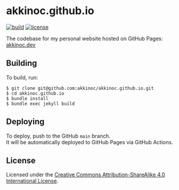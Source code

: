 # akkinoc.github.io

[![build][build badge]][build]
[![license][license badge]][license]

[build badge]: https://github.com/akkinoc/akkinoc.github.io/actions/workflows/build.yml/badge.svg
[build]: https://github.com/akkinoc/akkinoc.github.io/actions/workflows/build.yml
[license badge]: https://img.shields.io/badge/license-CC%20BY--SA-blue
[license]: LICENSE.txt

The codebase for my personal website hosted on GitHub Pages: [akkinoc.dev]  

[akkinoc.dev]: https://akkinoc.dev

## Building

To build, run:  

```console
$ git clone git@github.com:akkinoc/akkinoc.github.io.git
$ cd akkinoc.github.io
$ bundle install
$ bundle exec jekyll build
```

## Deploying

To deploy, push to the GitHub `main` branch.  
It will be automatically deployed to GitHub Pages via GitHub Actions.  

## License

Licensed under the [Creative Commons Attribution-ShareAlike 4.0 International License].  

[Creative Commons Attribution-ShareAlike 4.0 International License]: LICENSE.txt
